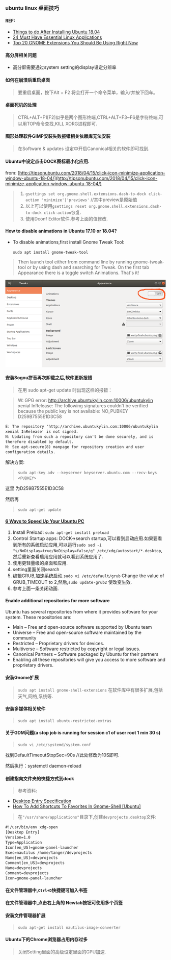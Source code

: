 ### ubuntu linux 桌面技巧

#### REF:

* [Things to do After Installing Ubuntu 18.04](https://itsfoss.com/things-to-do-after-installing-ubuntu-18-04/)
* [24 Must Have Essential Linux Applications](https://itsfoss.com/essential-linux-applications/)
* [Top 20 GNOME Extensions You Should Be Using Right Now](https://itsfoss.com/best-gnome-extensions/)

#### 高分屏相关问题
* 高分屏需要通过system setting的display设定分辨率

#### 如何在崩溃后重启桌面

> 要重启桌面，按下Alt + F2 将会打开一个命令菜单，输入r并按下回车。

#### 桌面死机的处理

> CTRL+ALT+F1[F2]似乎是两个图形终端,CTRL+ALT+F3~F6是字符终端,可以用TOP命令查找,KILL XORG进程即可.

#### 图形处理软件GIMP安装失败报错相关依赖库无法安装

> 在Software & updates 设定中开启Canonical相关的软件即可找到.

#### Ubuntu中设定点击DOCK图标最小化应用.

from: [http://tipsonubuntu.com/2018/04/15/click-icon-minimize-application-window-ubuntu-18-04/](http://tipsonubuntu.com/2018/04/15/click-icon-minimize-application-window-ubuntu-18-04/)

> 1. `gsettings set org.gnome.shell.extensions.dash-to-dock click-action 'minimize'|'previews'`  //其中preview是原始值
> 1. 以上可以使用`gsettings reset org.gnome.shell.extensions.dash-to-dock click-action`恢复.
> 1. 使用Dconf Editor软件.参考上面的值修改.

#### How to disable animations in Ubuntu 17.10 or 18.04?

* To disable animations,first install Gnome Tweak Tool:

    `sudo apt install gnome-tweak-tool`

> Then launch tool either from command line by running gnome-tweak-tool or by using dash and searching for Tweak. On the first tab Appearance there is a toggle switch Animations. That's it!

![disable animations](imgs/disableanimation.png)

#### 安装Sogou拼音再次卸载之后,软件更新报错

> 在用 sudo apt-get update 时出现这样的报错：

> W: GPG error: http://archive.ubuntukylin.com:10006/ubuntukylin xenial InRelease: The following signatures couldn't be verified because the public key is not available: NO_PUBKEY D259B7555E1D3C58

    E: The repository 'http://archive.ubuntukylin.com:10006/ubuntukylin xenial InRelease' is not signed.
    N: Updating from such a repository can't be done securely, and is therefore disabled by default.
    N: See apt-secure(8) manpage for repository creation and user configuration details.

解决方案:

>  `sudo apt-key adv --keyserver keyserver.ubuntu.com --recv-keys <PUBKEY>`

这里 <PUBKEY> 为D259B7555E1D3C58

然后再

>  `sudo apt-get update`

#### [6 Ways to Speed Up Your Ubuntu PC](https://www.howtogeek.com/115797/6-ways-to-speed-up-ubuntu/)

1. Install Preload: `sudo apt-get install preload`
1. Control Startup apps: DOCK->search startup,可以看到启动应用.如果要看到所有的系统启动应用,可以运行`sudo sed -i "s/NoDisplay=true/NoDisplay=false/g" /etc/xdg/autostart/*.desktop`,然后重新查看启用应用就可以看到系统应用了.
1. 使用更轻量级的桌面和应用.
1. setting里面关闭search
1. 编辑GRUB,加速系统启动.`sudo vi /etc/default/grub` Change the value of GRUB_TIMEOUT to 2,然后,`sudo update-grub2` 使改变生效.
1. 参考上面一条关闭动画.

####  Enable additional repositories for more software

Ubuntu has several repositories from where it provides software for your system. These repositories are:

* Main – Free and open-source software supported by Ubuntu team
* Universe – Free and open-source software maintained by the community
* Restricted – Proprietary drivers for devices.
* Multiverse – Software restricted by copyright or legal issues.
* Canonical Partners – Software packaged by Ubuntu for their partners 
* Enabling all these repositories will give you access to more software and proprietary drivers.


#### 安装Gnome扩展

> `sudo apt install gnome-shell-extensions`
> 在软件库中有很多扩展,包括天气,网络,系统等.

#### 安装多媒体相关软件

> `sudo apt install ubuntu-restricted-extras`


#### 关于GDM问题(a stop job is running for session c1 of user root 1 min 30 s)

> `sudo vi /etc/systemd/system.conf`

找到DefaultTimeoutStopSec=90s  //此处修改为10S即可.

然后执行：systemctl daemon-reload

#### 创建指向文件夹的快捷方式到dock

> 参考资料:
* [Desktop Entry Specification](https://specifications.freedesktop.org/desktop-entry-spec/latest/index.html)
* [How To Add Shortcuts To Favorites In Gnome-Shell [Ubuntu]](https://geekitdown.com/how-to-add-shortcuts-to-favorites-in-gnome-shell-ubuntu/)


>  在`"/usr/share/applications"`目录下,创建`devprojects.desktop`文件:

    #!/usr/bin/env xdg-open
    [Desktop Entry]
    Version=1.0
    Type=Application
    Icon[en_US]=gnome-panel-launcher
    Exec=nautilus /home/tanger/devprojects
    Name[en_US]=devprojects
    Comment[en_US]=devprojects
    Name=devprojects
    Comment=devprojects
    Icon=gnome-panel-launcher

#### 在文件管理器中,`Ctrl+D`快捷键可加入书签

#### 在文件管理器中,点击右上角的 Newtab按钮可使用多个页签

#### 安装文件管理器扩展

> `sudo apt-get install nautilus-image-converter`


#### Ubuntu下的Chrome浏览器占用内存过多

> 关闭Setting里面的高级设定里面的GPU加速.

